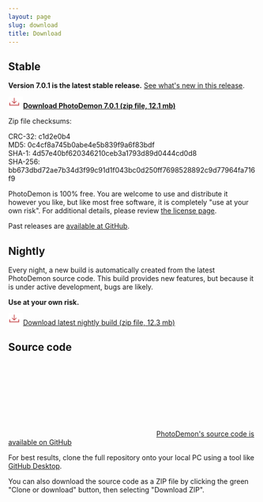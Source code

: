 ```yaml
---
layout: page
slug: download
title: Download
---
```


Stable
-------------------

**Version 7.0.1 is the latest stable release.**  [See what's new in this release](2018/01/15/photodemon-7-0-1-release).

**<a href="https://github.com/tannerhelland/PhotoDemon/releases/download/v7.0.1/PhotoDemon_7.0.1.zip"><img src="media/Download-24.png" alt="Download" />Download PhotoDemon 7.0.1 (zip file, 12.1 mb)</a>**<br />

Zip file checksums:

CRC-32: c1d2e0b4<br />
MD5: 0c4cf8a745b0abe4e5b839f9a6f83bdf<br />
SHA-1: 4d57e40bf620346210ceb3a1793d89d0444cd0d8<br />
SHA-256: bb673dbd72ae7b34d3f99c91d1f043bc0d250ff7698528892c9d77964fa716f9<br />

PhotoDemon is 100% free.  You are welcome to use and distribute it however you like, but like most free software, it is completely "use at your own risk".  For additional details, please review [the license page](license/#photodemon-license).

Past releases are [available at GitHub](https://github.com/tannerhelland/PhotoDemon/releases).

Nightly
--------------------

Every night, a new build is automatically created from the latest PhotoDemon source code.  This build provides new features, but because it is under active development, bugs are likely.

**Use at your own risk.**

<a href="https://github.com/tannerhelland/PhotoDemon-Updates/blob/master/PhotoDemon_nightly.zip?raw=true"><img src="media/Download-24.png" alt="Download" />Download latest nightly build (zip file, 12.3 mb)</a>

Source code
------------------

[<svg class="svg-icon"><use xlink:href="{{ '/assets/minima-social-icons.svg#github' | relative_url }}"></use></svg>PhotoDemon's source code is available on GitHub](https://github.com/tannerhelland/PhotoDemon)

For best results, clone the full repository onto your local PC using a tool like [GitHub Desktop](https://desktop.github.com/).

You can also download the source code as a ZIP file by clicking the green "Clone or download" button, then selecting "Download ZIP".
